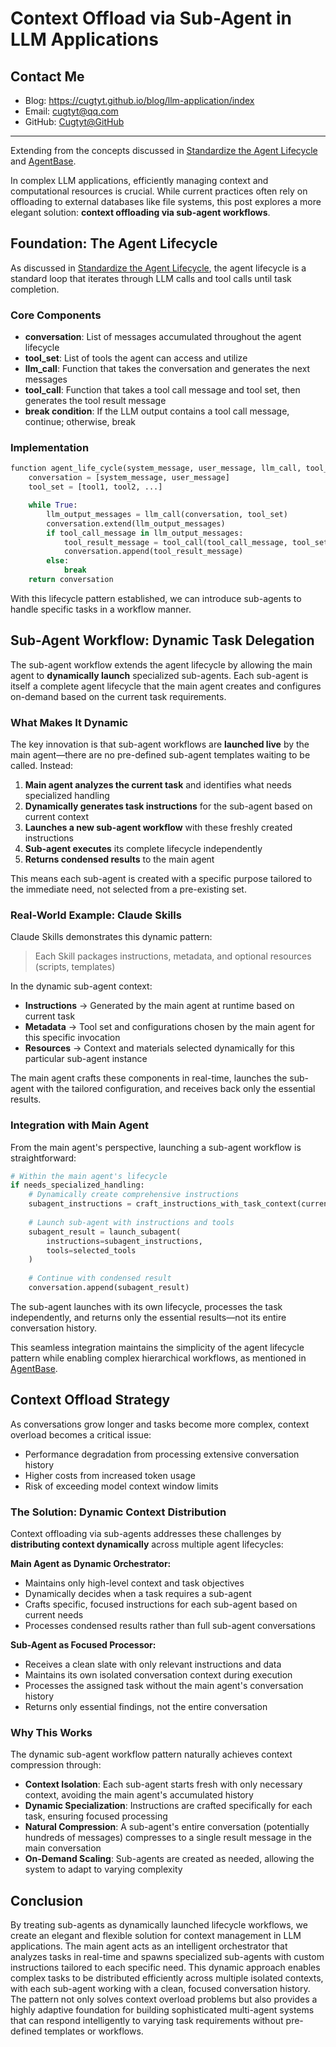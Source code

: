 # Context Offload via Sub-Agent in LLM Applications

## Contact Me

- Blog: <https://cugtyt.github.io/blog/llm-application/index>
- Email: <cugtyt@qq.com>
- GitHub: [Cugtyt@GitHub](https://github.com/Cugtyt)

---

Extending from the concepts discussed in [Standardize the Agent Lifecycle](./agent-gen.md) and [AgentBase](./agent-base.md).

In complex LLM applications, efficiently managing context and computational resources is crucial. While current practices often rely on offloading to external databases like file systems, this post explores a more elegant solution: **context offloading via sub-agent workflows**.

## Foundation: The Agent Lifecycle

As discussed in [Standardize the Agent Lifecycle](./agent-gen.md), the agent lifecycle is a standard loop that iterates through LLM calls and tool calls until task completion.

### Core Components

* **conversation**: List of messages accumulated throughout the agent lifecycle
* **tool_set**: List of tools the agent can access and utilize
* **llm_call**: Function that takes the conversation and generates the next messages  
* **tool_call**: Function that takes a tool call message and tool set, then generates the tool result message
* **break condition**: If the LLM output contains a tool call message, continue; otherwise, break

### Implementation

```python
function agent_life_cycle(system_message, user_message, llm_call, tool_call):
    conversation = [system_message, user_message]
    tool_set = [tool1, tool2, ...]

    while True:
        llm_output_messages = llm_call(conversation, tool_set)
        conversation.extend(llm_output_messages)
        if tool_call_message in llm_output_messages:
            tool_result_message = tool_call(tool_call_message, tool_set)
            conversation.append(tool_result_message)
        else:
            break
    return conversation
```

With this lifecycle pattern established, we can introduce sub-agents to handle specific tasks in a workflow manner.

## Sub-Agent Workflow: Dynamic Task Delegation

The sub-agent workflow extends the agent lifecycle by allowing the main agent to **dynamically launch** specialized sub-agents. Each sub-agent is itself a complete agent lifecycle that the main agent creates and configures on-demand based on the current task requirements.

### What Makes It Dynamic

The key innovation is that sub-agent workflows are **launched live** by the main agent—there are no pre-defined sub-agent templates waiting to be called. Instead:

1. **Main agent analyzes the current task** and identifies what needs specialized handling
2. **Dynamically generates task instructions** for the sub-agent based on current context
3. **Launches a new sub-agent workflow** with these freshly created instructions
4. **Sub-agent executes** its complete lifecycle independently
5. **Returns condensed results** to the main agent

This means each sub-agent is created with a specific purpose tailored to the immediate need, not selected from a pre-existing set.

### Real-World Example: Claude Skills

Claude Skills demonstrates this dynamic pattern:

> Each Skill packages instructions, metadata, and optional resources (scripts, templates)

In the dynamic sub-agent context:
- **Instructions** → Generated by the main agent at runtime based on current task
- **Metadata** → Tool set and configurations chosen by the main agent for this specific invocation
- **Resources** → Context and materials selected dynamically for this particular sub-agent instance

The main agent crafts these components in real-time, launches the sub-agent with the tailored configuration, and receives back only the essential results.

### Integration with Main Agent

From the main agent's perspective, launching a sub-agent workflow is straightforward:

```python
# Within the main agent's lifecycle
if needs_specialized_handling:
    # Dynamically create comprehensive instructions
    subagent_instructions = craft_instructions_with_task_context(current_task)
    
    # Launch sub-agent with instructions and tools
    subagent_result = launch_subagent(
        instructions=subagent_instructions,
        tools=selected_tools
    )
    
    # Continue with condensed result
    conversation.append(subagent_result)
```

The sub-agent launches with its own lifecycle, processes the task independently, and returns only the essential results—not its entire conversation history.

This seamless integration maintains the simplicity of the agent lifecycle pattern while enabling complex hierarchical workflows, as mentioned in [AgentBase](./agent-base.md).

## Context Offload Strategy

As conversations grow longer and tasks become more complex, context overload becomes a critical issue:
- Performance degradation from processing extensive conversation history
- Higher costs from increased token usage
- Risk of exceeding model context window limits

### The Solution: Dynamic Context Distribution

Context offloading via sub-agents addresses these challenges by **distributing context dynamically** across multiple agent lifecycles:

**Main Agent as Dynamic Orchestrator:**
- Maintains only high-level context and task objectives
- Dynamically decides when a task requires a sub-agent
- Crafts specific, focused instructions for each sub-agent based on current needs
- Processes condensed results rather than full sub-agent conversations

**Sub-Agent as Focused Processor:**
- Receives a clean slate with only relevant instructions and data
- Maintains its own isolated conversation context during execution
- Processes the assigned task without the main agent's conversation history
- Returns only essential findings, not the entire conversation

### Why This Works

The dynamic sub-agent workflow pattern naturally achieves context compression through:

- **Context Isolation**: Each sub-agent starts fresh with only necessary context, avoiding the main agent's accumulated history
- **Dynamic Specialization**: Instructions are crafted specifically for each task, ensuring focused processing
- **Natural Compression**: A sub-agent's entire conversation (potentially hundreds of messages) compresses to a single result message in the main conversation
- **On-Demand Scaling**: Sub-agents are created as needed, allowing the system to adapt to varying complexity

## Conclusion

By treating sub-agents as dynamically launched lifecycle workflows, we create an elegant and flexible solution for context management in LLM applications. The main agent acts as an intelligent orchestrator that analyzes tasks in real-time and spawns specialized sub-agents with custom instructions tailored to each specific need. This dynamic approach enables complex tasks to be distributed efficiently across multiple isolated contexts, with each sub-agent working with a clean, focused conversation history. The pattern not only solves context overload problems but also provides a highly adaptive foundation for building sophisticated multi-agent systems that can respond intelligently to varying task requirements without pre-defined templates or workflows.